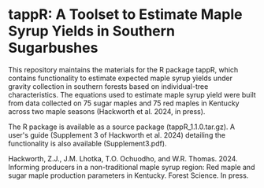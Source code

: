 # tappR: A Toolset to Estimate Maple Syrup Yields in Southern Sugarbushes

This repository maintains the materials for the R package tappR, which contains functionality to estimate expected maple syrup yields under gravity collection in southern forests based on individual-tree characteristics. The equations used to estimate maple syrup yield were built from data collected on 75 sugar maples and 75 red maples in Kentucky across two maple seasons (Hackworth et al. 2024, in press).

The R package is available as a source package (tappR_1.1.0.tar.gz). A user's guide (Supplement 3 of Hackworth et al. 2024) detailing the functionality is also available (Supplement3.pdf).

Hackworth, Z.J., J.M. Lhotka, T.O. Ochuodho, and W.R. Thomas. 2024. Informing producers in a non-traditional maple syrup region: Red maple and sugar maple production parameters in Kentucky. Forest Science. In press.
